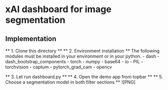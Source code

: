 # xAI dashboard for image segmentation

## Implementation

** 1. Clone this directory **
** 2. Environment installation **
The following modules must be installed in your environment or in your python.
    - dash
    - dash_bootstrap_components
    - torch
    - numpy
    - base64
    - io
    - PIL
    - torchvision
    - captum
    - pytorch_grad_cam
    - opencv

** 3. Let run dashboard.py **
** 4. Open the demo app from topbar **
** 5. Choose a segmentation model in both filter sections **
![PNG] 
